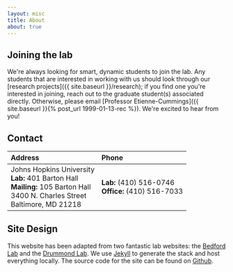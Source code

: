 ```yaml
---
layout: misc
title: About
about: true
---
```


## Joining the lab

<!-- TODO add pictures -->
We're always looking for smart, dynamic students to join the lab. Any students that are interested in working with us should look through our [research projects]({{ site.baseurl }}/research); if you find one you're interested in joining, reach out to the graduate student(s) associated directly. Otherwise, please email [Professor Etienne-Cummings]({{ site.baseurl }}{% post_url 1999-01-13-rec %}). We're excited to hear from you!

## Contact


| Address | Phone |
|:--------|:------|
| Johns Hopkins University <br> **Lab:** 401 Barton Hall <br> **Mailing:** 105 Barton Hall <br>  3400 N. Charles Street <br>  Baltimore, MD 21218 | **Lab:** (410) 516-0746 <br> **Office:** (410) 516-7033 |


## Site Design

This website has been adapted from two fantastic lab websites: the [Bedford Lab](https://bedford.io) and the [Drummond Lab](https://drummondlab.org). We use [Jekyll](https://jekyllrb.com) to generate the stack and host everything locally. The source code for the site can be found on [Github](https://github.com/csmslab/csmssite).
